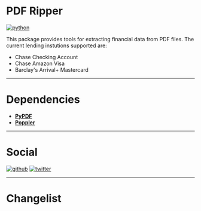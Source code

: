 # PDF Ripper

[![python](https://img.shields.io/badge/Python-3.11-3776AB.svg?style=flat&logo=python&logoColor=white)](https://www.python.org/downloads/release/python-3118/)

This package provides tools for extracting financial data from PDF files. The current lending instutions supported are:
- Chase Checking Account
- Chase Amazon Visa
- Barclay's Arrival+ Mastercard

---

# Dependencies

- **[PyPDF](https://pypi.org/project/pypdf/)**
- **[Poppler](vendored/poppler/README.md)**

---

# Social

[![github](https://img.shields.io/badge/GitHub-stylerhall-181717.svg?style=flat&logo=github)](https://github.com/stylerhall)
[![twitter](https://img.shields.io/badge/Twitter-@particlevfx-00aced.svg?style=flat&logo=twitter)](https://twitter.com/particlevfx)

---

# Changelist
